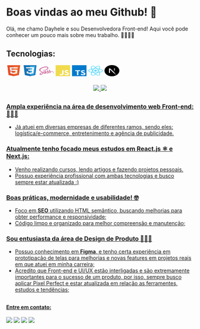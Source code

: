 # Boas vindas ao meu Github! 💖
Olá, me chamo Dayhele e sou Desenvolvedora Front-end! Aqui você pode conhecer um pouco mais sobre meu trabalho. 👩🏻‍💻✨

## Tecnologias: 

<div align="left">
  <img align="center" alt="html" height="30" width="40" src="https://raw.githubusercontent.com/devicons/devicon/master/icons/html5/html5-original.svg">
  <img align="center" alt="css" height="30" width="40" src="https://raw.githubusercontent.com/devicons/devicon/master/icons/css3/css3-original.svg">
  <img align="center" alt="sass" height="30" width="40" src="https://raw.githubusercontent.com/devicons/devicon/master/icons/sass/sass-original.svg">
  <img align="center" alt="javascript" height="30" width="40" src="https://raw.githubusercontent.com/devicons/devicon/master/icons/javascript/javascript-plain.svg">
  <img align="center" alt="typescript" height="30" width="40" src="https://raw.githubusercontent.com/devicons/devicon/master/icons/typescript/typescript-plain.svg">
  <img align="center" alt="react" height="30" width="40" src="https://raw.githubusercontent.com/devicons/devicon/master/icons/react/react-original.svg">
  <img align="center" alt="nextjs" height="30" width="40" src="https://raw.githubusercontent.com/devicons/devicon/master/icons/nextjs/nextjs-original.svg">
</div>

###

<div align="center">
  <a href="https://github.com/dayhele">
  <img height="180em" src="https://github-readme-stats-dayhele.vercel.app/api?username=dayhele&show_icons=true&theme=panda&include_all_commits=true&count_private=true"/>
  <img height="180em" src="https://github-readme-stats-dayhele.vercel.app/api/top-langs/?username=dayhele&layout=compact&langs_count=7&theme=panda"/>
</div>
  
 ##

 ### Ampla experiência na área de desenvolvimento web Front-end: 👩🏻‍💻
 - Já atuei em diversas empresas de diferentes ramos, sendo eles: logística/e-commerce, entretenimento e agência de publicidade.
 
 ### Atualmente tenho focado meus estudos em React.js ⚛️ e Next.js:
 - Venho realizando cursos, lendo artigos e fazendo projetos pessoais.
 - Possuo experiência profissional com ambas tecnologias e busco sempre estar atualizada ;)
  
 ### Boas práticas, modernidade e usabilidade! 🤓
 * Foco em **SEO** utilizando HTML semântico, buscando melhorias para obter performance e responsividade;
 * Código limpo e organizado para melhor compreensão e manutenção;
  
 ### Sou entusiasta da área de Design de Produto 👩🏻‍🎨
 - Possuo conhecimento em **Figma**, e tenho certa experiência em prototipação de telas para melhorias e novas features em projetos reais em que atuei em minha carreira;
 - Acredito que Front-end e UI/UX estão interligadas e são extremamente importantes para o sucesso de um produto, por isso, sempre busco aplicar Pixel Perfect e estar atualizada em relação as ferramentes, estudos e tendências;
   
 ##
  
 #### Entre em contato:
  
<div> 

  <a href="https://instagram.com/dayhele" target="_blank"><img src="https://img.shields.io/badge/-Instagram-%23E4405F?style=for-the-badge&logo=instagram&logoColor=white" target="_blank"></a>
  <a href = "mailto:dayhelepereira@gmail.com"><img src="https://img.shields.io/badge/-Gmail-%23333?style=for-the-badge&logo=gmail&logoColor=white" target="_blank"></a>
  <a href="https://www.linkedin.com/in/dayhele" target="_blank"><img src="https://img.shields.io/badge/-LinkedIn-%230077B5?style=for-the-badge&logo=linkedin&logoColor=white" target="_blank"></a>
  <a href="https://www.behance.net/dayhele" target="_blank"><img src="https://img.shields.io/badge/-Behance-%23333?style=for-the-badge&logo=behance&logoColor=white" target="_blank"></a>
   

</div>
